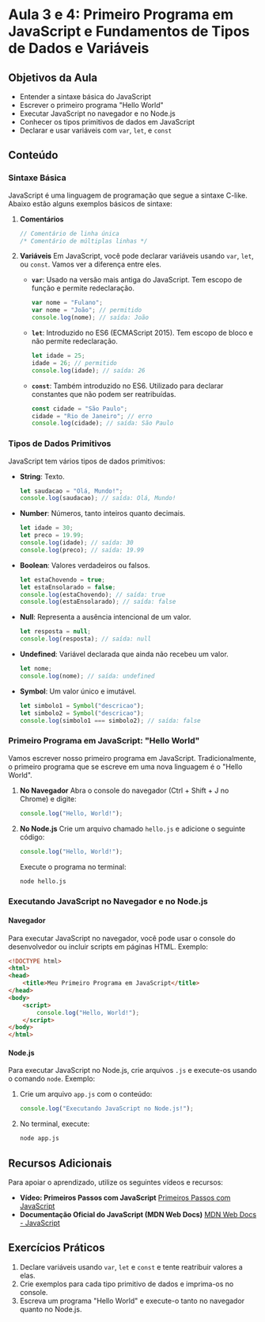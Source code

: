 
# Aula 3 e 4: Primeiro Programa em JavaScript e Fundamentos de Tipos de Dados e Variáveis

## Objetivos da Aula
- Entender a sintaxe básica do JavaScript
- Escrever o primeiro programa "Hello World"
- Executar JavaScript no navegador e no Node.js
- Conhecer os tipos primitivos de dados em JavaScript
- Declarar e usar variáveis com `var`, `let`, e `const`

## Conteúdo

### Sintaxe Básica
JavaScript é uma linguagem de programação que segue a sintaxe C-like. Abaixo estão alguns exemplos básicos de sintaxe:

1. **Comentários**
   ```javascript
   // Comentário de linha única
   /* Comentário de múltiplas linhas */
   ```

2. **Variáveis**
   Em JavaScript, você pode declarar variáveis usando `var`, `let`, ou `const`. Vamos ver a diferença entre eles.

   - **`var`**: Usado na versão mais antiga do JavaScript. Tem escopo de função e permite redeclaração.
     ```javascript
     var nome = "Fulano";
     var nome = "João"; // permitido
     console.log(nome); // saída: João
     ```

   - **`let`**: Introduzido no ES6 (ECMAScript 2015). Tem escopo de bloco e não permite redeclaração.
     ```javascript
     let idade = 25;
     idade = 26; // permitido
     console.log(idade); // saída: 26
     ```

   - **`const`**: Também introduzido no ES6. Utilizado para declarar constantes que não podem ser reatribuídas.
     ```javascript
     const cidade = "São Paulo";
     cidade = "Rio de Janeiro"; // erro
     console.log(cidade); // saída: São Paulo
     ```

### Tipos de Dados Primitivos
JavaScript tem vários tipos de dados primitivos:
- **String**: Texto.
  ```javascript
  let saudacao = "Olá, Mundo!";
  console.log(saudacao); // saída: Olá, Mundo!
  ```

- **Number**: Números, tanto inteiros quanto decimais.
  ```javascript
  let idade = 30;
  let preco = 19.99;
  console.log(idade); // saída: 30
  console.log(preco); // saída: 19.99
  ```

- **Boolean**: Valores verdadeiros ou falsos.
  ```javascript
  let estaChovendo = true;
  let estaEnsolarado = false;
  console.log(estaChovendo); // saída: true
  console.log(estaEnsolarado); // saída: false
  ```

- **Null**: Representa a ausência intencional de um valor.
  ```javascript
  let resposta = null;
  console.log(resposta); // saída: null
  ```

- **Undefined**: Variável declarada que ainda não recebeu um valor.
  ```javascript
  let nome;
  console.log(nome); // saída: undefined
  ```

- **Symbol**: Um valor único e imutável.
  ```javascript
  let simbolo1 = Symbol("descricao");
  let simbolo2 = Symbol("descricao");
  console.log(simbolo1 === simbolo2); // saída: false
  ```

### Primeiro Programa em JavaScript: "Hello World"
Vamos escrever nosso primeiro programa em JavaScript. Tradicionalmente, o primeiro programa que se escreve em uma nova linguagem é o "Hello World".

1. **No Navegador**
   Abra o console do navegador (Ctrl + Shift + J no Chrome) e digite:
   ```javascript
   console.log("Hello, World!");
   ```

2. **No Node.js**
   Crie um arquivo chamado `hello.js` e adicione o seguinte código:
   ```javascript
   console.log("Hello, World!");
   ```
   Execute o programa no terminal:
   ```bash
   node hello.js
   ```

### Executando JavaScript no Navegador e no Node.js

#### Navegador
Para executar JavaScript no navegador, você pode usar o console do desenvolvedor ou incluir scripts em páginas HTML. Exemplo:
```html
<!DOCTYPE html>
<html>
<head>
    <title>Meu Primeiro Programa em JavaScript</title>
</head>
<body>
    <script>
        console.log("Hello, World!");
    </script>
</body>
</html>
```

#### Node.js
Para executar JavaScript no Node.js, crie arquivos `.js` e execute-os usando o comando `node`. Exemplo:
1. Crie um arquivo `app.js` com o conteúdo:
   ```javascript
   console.log("Executando JavaScript no Node.js!");
   ```
2. No terminal, execute:
   ```bash
   node app.js
   ```

## Recursos Adicionais
Para apoiar o aprendizado, utilize os seguintes vídeos e recursos:

- **Vídeo: Primeiros Passos com JavaScript**
  [Primeiros Passos com JavaScript](https://www.youtube.com/watch?v=i6Oi-YtXnAU)
- **Documentação Oficial do JavaScript (MDN Web Docs)**
  [MDN Web Docs - JavaScript](https://developer.mozilla.org/pt-BR/docs/Web/JavaScript)

## Exercícios Práticos
1. Declare variáveis usando `var`, `let` e `const` e tente reatribuir valores a elas.
2. Crie exemplos para cada tipo primitivo de dados e imprima-os no console.
3. Escreva um programa "Hello World" e execute-o tanto no navegador quanto no Node.js.
